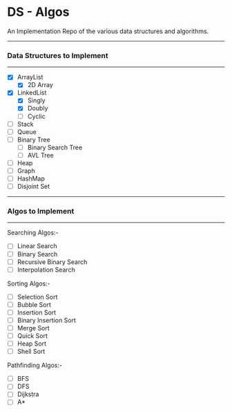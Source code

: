 # DS - Algos

An Implementation Repo of the various data structures and algorithms.

---
### Data Structures to Implement
---
- [X] ArrayList
  - [X] 2D Array
- [X] LinkedList
  - [X] Singly
  - [X] Doubly
  - [ ] Cyclic
- [ ] Stack
- [ ] Queue
- [ ] Binary Tree
  - [ ] Binary Search Tree
  - [ ] AVL Tree
- [ ] Heap
- [ ] Graph
- [ ] HashMap
- [ ] Disjoint Set

---
### Algos to Implement
---
Searching Algos:-
- [ ] Linear Search
- [ ] Binary Search
- [ ] Recursive Binary Search
- [ ] Interpolation Search

Sorting Algos:-
- [ ] Selection Sort
- [ ] Bubble Sort
- [ ] Insertion Sort
- [ ] Binary Insertion Sort
- [ ] Merge Sort
- [ ] Quick Sort
- [ ] Heap Sort
- [ ] Shell Sort

Pathfinding Algos:-
- [ ] BFS
- [ ] DFS
- [ ] Dijkstra
- [ ] A*
